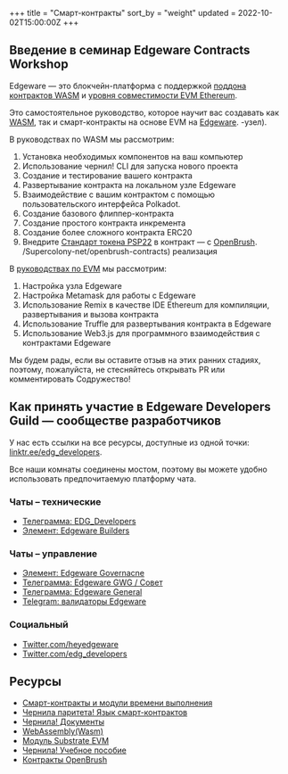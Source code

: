 +++
title = "Смарт-контракты"
sort_by = "weight"
updated = 2022-10-02T15:00:00Z
+++

## Введение в семинар Edgeware Contracts Workshop

Edgeware — это блокчейн-платформа с поддержкой [поддона контрактов WASM](https://docs.edgewa.re/edgeware-runtime/wasm) и [уровня совместимости EVM Ethereum](https://docs.edgewa.re/edgeware-runtime).

Это самостоятельное руководство, которое научит вас создавать как [WASM](https://webassembly.org/), так и смарт-контракты на основе EVM на [Edgeware](https://github.com/hicommonwealth/edgeware). -узел).

В руководствах по WASM мы рассмотрим:

1. Установка необходимых компонентов на ваш компьютер
2. Использование чернил! CLI для запуска нового проекта
3. Создание и тестирование вашего контракта
4. Развертывание контракта на локальном узле Edgeware
5. Взаимодействие с вашим контрактом с помощью пользовательского интерфейса Polkadot.
6. Создание базового флиппер-контракта
7. Создание простого контракта инкремента
8. Создание более сложного контракта ERC20
9. Внедрите [Стандарт токена PSP22](https://github.com/w3f/PSPs/blob/master/PSPs/psp-22.md) в контракт — с [OpenBrush](https://github.com). /Supercolony-net/openbrush-contracts) реализация

В [руководствах по EVM](https://docs.edgewa.re/contribute-and-engage/develop/edgeware-smart-contracts/deploy-an-evm-contract) мы рассмотрим:

1. Настройка узла Edgeware
2. Настройка Metamask для работы с Edgeware
3. Использование Remix в качестве IDE Ethereum для компиляции, развертывания и вызова контракта
4. Использование Truffle для развертывания контракта в Edgeware
5. Использование Web3.js для программного взаимодействия с контрактами Edgeware

Мы будем рады, если вы оставите отзыв на этих ранних стадиях, поэтому, пожалуйста, не стесняйтесь открывать PR или комментировать Содружество!

## Как принять участие в Edgeware Developers Guild — сообществе разработчиков <a id="how-to-participate-in-the-edgeware-developers-guild-builders-community"></a>

У нас есть ссылки на все ресурсы, доступные из одной точки: [linktr.ee/edg\_developers](https://linktr.ee/edg_developers).

Все наши комнаты соединены мостом, поэтому вы можете удобно использовать предпочитаемую платформу чата.

### Чаты – технические <a id="chats-technical"></a>

- [Телеграмма: EDG\_Developers](https://t.me/edg_developers)
- [Элемент: Edgeware Builders](https://matrix.to/#/!ddnLMXyILAzUofbiMe:matrix.org?via=matrix.org&via=t2bot.io)

### Чаты – управление <a id="chats-governance"></a>

- [Элемент: Edgeware Governacne](https://matrix.to/#/!LKKkaPSDCjOusugedQ:matrix.org?via=matrix.org&via=t2bot.io&via=decent.modular.im)
- [Телеграмма: Edgeware GWG / Совет](https://t.me/EdgewareGWG)
- [Телеграмма: Edgeware General](https://t.me/heyedgeware)
- [Telegram: валидаторы Edgeware](https://t.me/EdgewareValidators)

### Социальный <a id="социальный"></a>

- [Twitter.com/heyedgeware](https://twitter.com/heyedgeware)
- [Twitter.com/edg\_developers](https://twitter.com/edg_developers)

## Ресурсы

- [Смарт-контракты и модули времени выполнения](https://substrate.dev/docs/en/knowledgebase/smart-contracts/overview#smart-contracts-vs-runtime-modules)
- [Чернила паритета! Язык смарт-контрактов](https://github.com/paritytech/ink)
- [Чернила! Документы](https://paritytech.github.io/ink-docs/)
- [WebAssembly\(Wasm\)](https://webassembly.org/)
- [Модуль Substrate EVM](https://substrate.dev/docs/en/knowledgebase/smart-contracts/evm-pallet)
- [Чернила! Учебное пособие](https://substrate.dev/substrate-contracts-workshop/#/)
- [Контракты OpenBrush](https://openbrush.io/)

[    
](https://contracts.edgewa.re/#/0/introduction)
